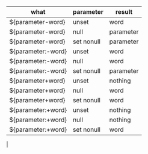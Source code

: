 | what               | parameter  | result    |
|--------------------|------------|-----------|
| ${parameter-word}  | unset      | word      |
| ${parameter-word}  | null       | parameter |
| ${parameter-word}  | set nonull | parameter |
| ${parameter:-word} | unset      | word      |
| ${parameter:-word} | null       | word      |
| ${parameter:-word} | set nonull | parameter |
| ${parameter+word}  | unset      | nothing   |
| ${parameter+word}  | null       | word      |
| ${parameter+word}  | set nonull | word      |
| ${parameter:+word} | unset      | nothing   |
| ${parameter:+word} | null       | nothing   |
| ${parameter:+word} | set nonull | word      
|

